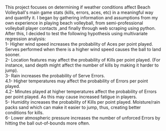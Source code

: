 This project focuses on determining if weather conditions affect Beach Volleyball's main game stats (kills, errors, aces, etc) in a meaningful way and quantify it. I began by gathering information and assumptions from my own experience in playing beach volleyball, from semi-professional volleyball player contacts ,and finally through web scraping using python. After this, I decided to test the following hypothesis using multivariate regression analysis: <br>
1-    Higher wind speed increases the probability of Aces per point played. Serves performed when there is a higher wind speed causes the ball to land sooner. <br>
2-    Location features may affect the probability of Kills per point played. (For instance, sand depth might affect the number of kills by making it harder to jump). <br>
3-    Rain increases the probability of Serve Errors. <br>
4.1-  Higher temperatures may affect the probability of Errors per point played. <br>
4.2-  Minutes played at higher temperatures affect the probability of Errors per point played. As this may cause increased fatigue in players. <br>
5-    Humidity increases the probability of Kills per point played. Moisture/rain packs sand which can make it easier to jump, thus, creating better conditions for kills. <br>
6-    Lower atmospheric pressure increases the number of unforced Errors by hitting the ball out-of-bounds more often.

